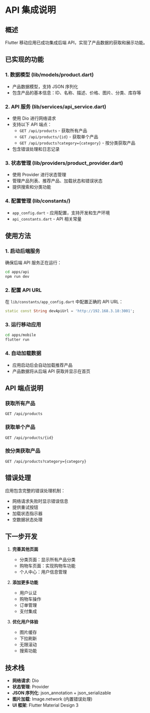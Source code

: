 # API 集成说明

## 概述

Flutter 移动应用已成功集成后端 API，实现了产品数据的获取和展示功能。

## 已实现的功能

### 1. 数据模型 (lib/models/product.dart)

- 产品数据模型，支持 JSON 序列化
- 包含产品的基本信息：ID、名称、描述、价格、图片、分类、库存等

### 2. API 服务 (lib/services/api_service.dart)

- 使用 Dio 进行网络请求
- 支持以下 API 端点：
  - `GET /api/products` - 获取所有产品
  - `GET /api/products/{id}` - 获取单个产品
  - `GET /api/products?category={category}` - 按分类获取产品
- 包含错误处理和日志记录

### 3. 状态管理 (lib/providers/product_provider.dart)

- 使用 Provider 进行状态管理
- 管理产品列表、推荐产品、加载状态和错误状态
- 提供搜索和分类功能

### 4. 配置管理 (lib/constants/)

- `app_config.dart` - 应用配置，支持开发和生产环境
- `api_constants.dart` - API 相关常量

## 使用方法

### 1. 启动后端服务

确保后端 API 服务正在运行：

```bash
cd apps/api
npm run dev
```

### 2. 配置 API URL

在 `lib/constants/app_config.dart` 中配置正确的 API URL：

```dart
static const String devApiUrl = 'http://192.168.3.18:3001';
```

### 3. 运行移动应用

```bash
cd apps/mobile
flutter run
```

### 4. 自动加载数据

- 应用启动后会自动加载推荐产品
- 产品数据将从后端 API 获取并显示在首页

## API 端点说明

### 获取所有产品

```
GET /api/products
```

### 获取单个产品

```
GET /api/products/{id}
```

### 按分类获取产品

```
GET /api/products?category={category}
```

## 错误处理

应用包含完整的错误处理机制：

- 网络请求失败时显示错误信息
- 提供重试按钮
- 加载状态指示器
- 空数据状态处理

## 下一步开发

1. **完善其他页面**

   - 分类页面：显示所有产品分类
   - 购物车页面：实现购物车功能
   - 个人中心：用户信息管理

2. **添加更多功能**

   - 用户认证
   - 购物车操作
   - 订单管理
   - 支付集成

3. **优化用户体验**

   - 图片缓存
   - 下拉刷新
   - 无限滚动
   - 搜索功能

## 技术栈

- **网络请求**: Dio
- **状态管理**: Provider
- **JSON 序列化**: json_annotation + json_serializable
- **图片加载**: Image.network (内置错误处理)
- **UI 框架**: Flutter Material Design 3
